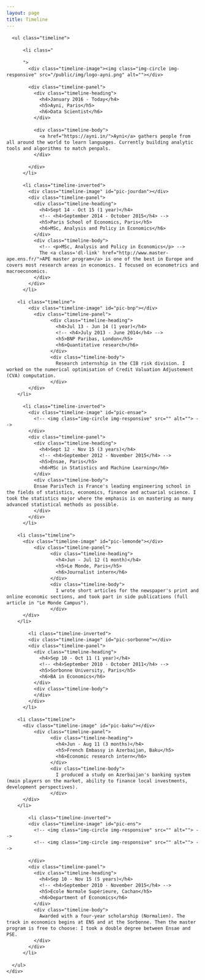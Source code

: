 ```yaml
---
layout: page
title: Timeline
---
```

<!-- ![placeholder](/public/img/ayni.jpg "Ayni @Sensecube in Paris")

	The team building Ayni at the Sensecube accelerator in Paris ! -->

<!-- I recently graduated from two masters - one in applied maths and one in economics - both delivered by top-notch French institutions. I have a solid background in mathematics, statistics and machine learning. -->

<!-- Timeline Start -->



<style>
  #pic-ens {background: url("/public/img/ens-3.png"); background-size: cover;}
  #pic-jourdan {background: url("/public/img/jourdan-2.jpg"); background-size: cover;}
  #pic-ensae {background: url("/public/img/ensae-3.png"); background-size: cover;}
  #pic-bnp {background: url("/public/img/bnp.jpg"); background-size: cover;}
  #pic-lemonde {background: url("/public/img/lemonde-2.png"); background-size: cover;}
  #pic-sorbonne {background: url("/public/img/sorbonne-3.png"); background-size: cover;}
  #pic-baku {background: url("/public/img/baku.jpg"); background-size: cover;}

</style>
<section id="timeline" class="container content-section text-center">
  <div class="row">
    <div class="col-md-10 col-md-offset-1">

      <ul class="timeline">

          <li class="

          ">
            <div class="timeline-image"><img class="img-circle img-responsive" src="/public/img/logo-ayni.png" alt=""></div>

            <div class="timeline-panel">
              <div class="timeline-heading">
                <h4>January 2016 - Today</h4>
                <h5>Ayni, Paris</h5>
                <h6>Data Scientist</h6>
              </div>

              <div class="timeline-body">
                <a href="https://ayni.in/">Ayni</a> gathers people from all around the world to learn languages. Currently building analytic tools and algorithms to match penpals.
              </div>

            </div>
          </li>

          <li class="timeline-inverted">
            <div class="timeline-image" id="pic-jourdan"></div>
            <div class="timeline-panel">
              <div class="timeline-heading">
                <h4>Sept 14 - Oct 15 (1 year)</h4>
                <!-- <h4>September 2014 - October 2015</h4> -->
                <h5>Paris School of Economics, Paris</h5>
                <h6>MSc, Analysis and Policy in Economics</h6>
              </div>
              <div class="timeline-body">
                <!-- <p>MSc, Analysis and Policy in Economics</p> -->
                The <a class='dl-link' href="http://www.master-ape.ens.fr/">APE master program</a> is one of the best in Europe and covers most research areas in economics. I focused on econometrics and macroeconomics.
              </div>
            </div>
          </li>

        <li class="timeline">
      		<div class="timeline-image" id="pic-bnp"></div>
              <div class="timeline-panel">
                    <div class="timeline-heading">
                      <h4>Jul 13 - Jun 14 (1 year)</h4>
                      <!-- <h4>July 2013 - June 2014</h4> -->
                      <h5>BNP Paribas, London</h5>
                      <h6>Quantitative research</h6>
                    </div>
                    <div class="timeline-body">
                      Research internship in the CIB risk division. I worked on the numerical optimisation of Credit Valuation Adjustement (CVA) computation.
                    </div>
      		</div>
        </li>

          <li class="timeline-inverted">
            <div class="timeline-image" id="pic-ensae">
              <!-- <img class="img-circle img-responsive" src="" alt=""> -->
            </div>
            <div class="timeline-panel">
              <div class="timeline-heading">
                <h4>Sept 12 - Nov 15 (3 years)</h4>
                <!-- <h4>September 2012 - November 2015</h4> -->
                <h5>Ensae, Paris</h5>
                <h6>MSc in Statistics and Machine Learning</h6>
              </div>
              <div class="timeline-body">
              Ensae ParisTech is France's leading engineering school in the fields of statistics, economics, finance and actuarial science. I took the statistics major where the emphasis is on mastering as many advanced statistical methods as possible.
              </div>
            </div>
          </li>

        <li class="timeline">
          <div class="timeline-image" id="pic-lemonde"></div>
              <div class="timeline-panel">
                    <div class="timeline-heading">
                      <h4>Jun - Jul 12 (1 month)</h4>
                      <h5>Le Monde, Paris</h5>
                      <h6>Journalist intern</h6>
                    </div>
                    <div class="timeline-body">
                      I wrote short articles for the newspaper's print and online economic sections, and took part in side publications (full article in "Le Monde Campus").
                    </div>
          </div>
        </li>

            <li class="timeline-inverted">
            <div class="timeline-image" id="pic-sorbonne"></div>
            <div class="timeline-panel">
              <div class="timeline-heading">
                <h4>Sep 10 - Oct 11 (1 year)</h4>
                <!-- <h4>September 2010 - October 2011</h4> -->
                <h5>Sorbonne University, Paris</h5>
                <h6>BA in Economics</h6>
              </div>
              <div class="timeline-body">
              </div>
            </div>
          </li>

        <li class="timeline">
          <div class="timeline-image" id="pic-baku"></div>
              <div class="timeline-panel">
                    <div class="timeline-heading">
                      <h4>Jun - Aug 11 (3 months)</h4>
                      <h5>French Embassy in Azerbaijan, Baku</h5>
                      <h6>Economic research intern</h6>
                    </div>
                    <div class="timeline-body">
                      I produced a study on Azerbaijan's banking system (main players on the market, ability to finance local investments, development perspectives).
                    </div>
          </div>
        </li>

            <li class="timeline-inverted">
            <div class="timeline-image" id="pic-ens">
              <!-- <img class="img-circle img-responsive" src="" alt=""> -->
              <!-- <img class="img-circle img-responsive" src="" alt=""> -->

            </div>
            <div class="timeline-panel">
              <div class="timeline-heading">
                <h4>Sep 10 - Nov 15 (5 years)</h4>
                <!-- <h4>September 2010 - November 2015</h4> -->
                <h5>Ecole Normale Supérieure, Cachan</h5>
                <h6>Department of Economics</h6>
              </div>
              <div class="timeline-body">
                Awarded with a four-year scholarship (Normalien). The track in economics begins at ENS and at the Sorbonne. Then the master program is free to choose: I took a double degree between Ensae and PSE.
              </div>
            </div>
          </li>

      </ul>
    </div>
  </div>
</section>
